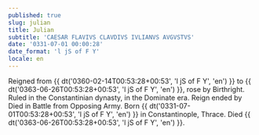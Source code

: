 ```yaml
---
published: true
slug: julian
title: Julian
subtitle: 'CAESAR FLAVIVS CLAVDIVS IVLIANVS AVGVSTVS'
date: '0331-07-01 00:00:28'
date_format: 'l jS of F Y'
locale: en
---
```


Reigned from {{ dt('0360-02-14T00:53:28+00:53', 'l jS of F Y', 'en') }} to {{ dt('0363-06-26T00:53:28+00:53', 'l jS of F Y', 'en') }}, rose by Birthright. Ruled in the Constantinian dynasty, in the Dominate era. Reign ended by Died in Battle from Opposing Army. Born {{ dt('0331-07-01T00:53:28+00:53', 'l jS of F Y', 'en') }} in Constantinople, Thrace. Died {{ dt('0363-06-26T00:53:28+00:53', 'l jS of F Y', 'en') }}.
